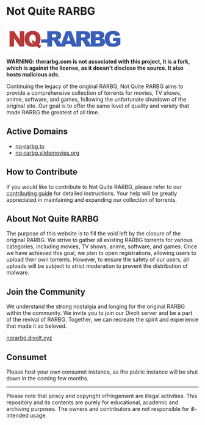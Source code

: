 # Not Quite RARBG

![Not Quite RARBG](/img/logo_2.png)

**WARNING: therarbg.com is not associated with this project, it is a fork, which is against the license, as it doesn't disclose the source. It also hosts malicious ads.**

Continuing the legacy of the original RARBG, Not Quite RARBG aims to provide a comprehensive collection of torrents for movies, TV shows, anime, software, and games, following the unfortunate shutdown of the original site. Our goal is to offer the same level of quality and variety that made RARBG the greatest of all time.

## Active Domains
- [nq-rarbg.to](https://nq-rarbg.to/)
- [nq-rarbg.slidemovies.org](https://nq-rarbg.slidemovies.org/)

## How to Contribute
If you would like to contribute to Not Quite RARBG, please refer to our [contributing guide](./CONTRIBUTING.md) for detailed instructions. Your help will be greatly appreciated in maintaining and expanding our collection of torrents.

## About Not Quite RARBG
The purpose of this website is to fill the void left by the closure of the original RARBG. We strive to gather all existing RARBG torrents for various categories, including movies, TV shows, anime, software, and games. Once we have achieved this goal, we plan to open registrations, allowing users to upload their own torrents. However, to ensure the safety of our users, all uploads will be subject to strict moderation to prevent the distribution of malware.

## Join the Community
We understand the strong nostalgia and longing for the original RARBG within the community. We invite you to join our Divolt server and be a part of the revival of RARBG. Together, we can recreate the spirit and experience that made it so beloved.

[nqrarbg.divolt.xyz](https://nqrarbg.divolt.xyz)

## Consumet
Please host your own consumet instance, as the public instance will be shut down in the coming few months.

---

Please note that piracy and copyright infringement are illegal activities. This repository and its contents are purely for educational, academic and archiving purposes. The owners and contributors are not responsible for ill-intended usage.
